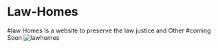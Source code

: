 # Law-Homes
#law Homes Is a website to preserve the law justice and Other
#coming Soon
![lawhomes](https://user-images.githubusercontent.com/97616813/228198089-4d68bdcb-b0f8-4a98-888e-fbc414073476.png)
